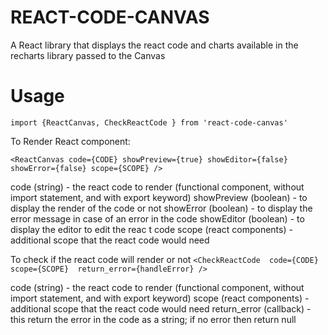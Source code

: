# REACT-CODE-CANVAS

A React library that displays the react code and charts available in the recharts library passed to the Canvas

# Usage

`import {ReactCanvas, CheckReactCode } from 'react-code-canvas'`


To Render React component:

`<ReactCanvas
          code={CODE}
          showPreview={true}
          showEditor={false}
          showError={false}
          scope={SCOPE}
        />`

code (string) - the react code to render (functional component, without import statement, and with export keyword)
showPreview (boolean) - to display the render of the code or not
showError (boolean) - to display the error message in case of an error in the code
showEditor (boolean) - to display the editor to edit the reac t code
scope (react components) - additional scope that the react code would need


To check if the react code will render or not
`<CheckReactCode 
    code={CODE} 
    scope={SCOPE} 
    return_error={handleError} />`

code (string) - the react code to render (functional component, without import statement, and with export keyword)
scope (react components) - additional scope that the react code would need
return_error (callback) - this return the error in the code as a string; if no error then return null 

